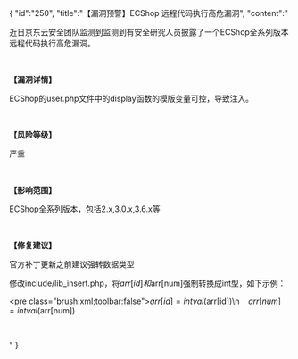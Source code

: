 {
	"id":"250",
	"title":"【漏洞预警】ECShop 远程代码执行高危漏洞",
	"content":"<p>近日京东云安全团队监测到监测到有安全研究人员披露了一个ECShop全系列版本远程代码执行高危漏洞。</p><p><br/></p><p><strong>【漏洞详情】</strong></p><p>ECShop的user.php文件中的display函数的模版变量可控，导致注入。</p><p><br/></p><p><strong>【风险等级】</strong></p><p>严重</p><p><br/></p><p><strong>【影响范围】</strong></p><p>ECShop全系列版本，包括2.x,3.0.x,3.6.x等</p><p><br/></p><p><strong>【修复建议】</strong></p><p>官方补丁更新之前建议强转数据类型</p><p>修改include/lib_insert.php，将$arr[id]和$arr[num]强制转换成int型，如下示例：</p><pre class=\"brush:xml;toolbar:false\">$arr[id]=intval($arr[id])\n&nbsp;&nbsp;&nbsp;&nbsp;$arr[num]=intval($arr[num])</pre><p><br/></p>"
}